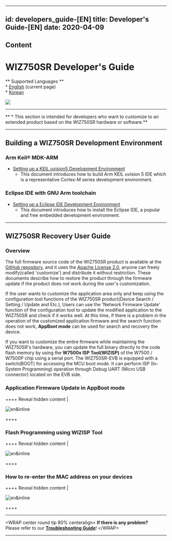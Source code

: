 ---
 id: developers_guide-[EN]
 title: Developer's Guide-[EN]
 date: 2020-04-09
 ---
 
 
 ## Content

 # WIZ750SR Developer's Guide

 \*\* Supported Languages \*\*  
 \* [English](/products/wiz750sr/developers/en) (current page)  
 \* [Korean](/products/wiz750sr/developers/ko)

 ![](/products/wiz750sr/docs_icon.png)

 -----

 \*\* \* This section is intended for developers who want to customize to
 an extended product based on the WIZ750SR hardware or software.\*\*

 -----

 ## Building a WIZ750SR Development Environment

 ### Arm Keil® MDK-ARM

   - [Setting up a KEIL uvision5 Development
     Environment](/products/wiz750sr/developers/mdk-arm/en)
       - This document introduces how to build Arm KEIL uvision 5 IDE
         which is a representative Cortex-M series development
         environment.

 ### Eclipse IDE with GNU Arm toolchain

   - [Setting up a Eclipse IDE Development
     Environment](/products/wiz750sr/developers/eclipse/en)
       - This document introduces how to install the Eclipse IDE, a
         popular and free embedded development environment.

 -----

 ## WIZ750SR Recovery User Guide

 ### Overview

 The full firmware source code of the WIZ750SR product is available at
 the [GitHub repository](https://github.com/Wiznet/WIZ750SR), and it uses
 the [Apache
 License 2.0](https://github.com/Wiznet/WIZ750SR/blob/master/LICENSE),
 anyone can freely modify(called 'customize') and distribute it without
 restriction. These documents describe how to restore the product through
 the firmware update if the product does not work during the user's
 customization.

 If the user wants to customize the application area only and keep using
 the configuration tool functions of the WIZ750SR product(Device Search /
 Setting / Update and Etc.), Users can use the 'Network Firmware Update'
 function of the configuration tool to update the modified application to
 the WIZ750SR and check if it works well. At this time, if there is a
 problem in the operation of the customized application firmware and the
 search function does not work, **AppBoot mode** can be used for search
 and recovery the device.

 If you want to customize the entire firmware while maintaining the
 WIZ750SR's hardware, you can update the full binary directly to the code
 flash memory by using the **W7500x ISP Tool(WIZISP)** of the W7500 /
 W7500P chip using a serial port. The WIZ750SR-EVB is equipped with a
 switch(BOOT) for accessing the MCU boot mode. It can perform ISP
 (In-System Programming) operation through Debug UART (Micro USB
 connector) located on the EVB side.

 ### Application Firmware Update in AppBoot mode

 \++++ Reveal hidden content |

 ![en\&inline](/page\>products/wiz750sr/developers/fwupdate-appboot/en&inline)

 \++++

 ### Flash Programming using WIZISP Tool

 \++++ Reveal hidden content |

 ![en\&inline](/page\>products/wiz750sr/developers/fwupdate-wizisp/en&inline)

 \++++

 ### How to re-enter the MAC address on your devices

 \++++ Reveal hidden content |

 ![en\&inline](/page\>products/wiz750sr/developers/restore-mac/en&inline)

 \++++

 -----

 \<WRAP center round tip 80% centeralign\> **If there is any problem?**  
 Please refer to our **[Troubleshooting
 Guide](/products/wiz750sr/troubleshooting/en)**\! \</WRAP\>

 -----
